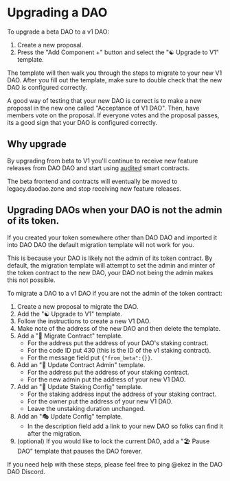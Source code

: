 # Upgrading a DAO

To upgrade a beta DAO to a v1 DAO:

1. Create a new proposal.
2. Press the "Add Component +" button and select the "☯️ Upgrade to V1"
   template.

The template will then walk you through the steps to migrate to your
new V1 DAO. After you fill out the template, make sure to double check
that the new DAO is configured correctly.

A good way of testing that your new DAO is correct is to make a
new proposal in the new one called "Acceptance of V1 DAO". Then,
have members vote on the proposal. If everyone votes and the proposal
passes, its a good sign that your DAO is configured correctly.

## Why upgrade

By upgrading from beta to V1 you'll continue to receive new feature
releases from DAO DAO and start using
[audited](https://github.com/DA0-DA0/dao-contracts/releases/tag/v1.0.0)
smart contracts.

The beta frontend and contracts will eventually be moved to
legacy.daodao.zone and stop receiving new feature releases.

## Upgrading DAOs when your DAO is not the admin of its token.

If you created your token somewhere other than DAO DAO and imported it
into DAO DAO the default migration template will not work for
you.

This is because your DAO is likely not the admin of its token
contract. By default, the migration template will attempt to set the
admin and minter of the token contract to the new DAO, your DAO not
being the admin makes this not possible.

To migrate a DAO to a v1 DAO if you are not the admin of the token
contract:

1. Create a new proposal to migrate the DAO.
2. Add the "☯️ Upgrade to V1" template.
3. Follow the instructions to create a new V1 DAO.
4. Make note of the address of the new DAO and then delete the
   template.
5. Add a "🐋 Migrate Contract" template.
   - For the address put the address of your DAO's staking contract.
   - For the code ID put 430 (this is the ID of the v1 staking contract).
   - For the message field put `{"from_beta":{}}`.
6. Add an "🍄 Update Contract Admin" template.
   - For the address put the address of your staking contract.
   - For the new admin put the address of your new V1 DAO.
7. Add an "🌳 Update Staking Config" template.
   - For the staking address input the address of your staking contract.
   - For the owner put the address of your new V1 DAO.
   - Leave the unstaking duration unchanged.
8. Add an "🎭 Update Config" template.
   - In the description field add a link to your new DAO so folks can
     find it after the migration.
9. (optional) If you would like to lock the current DAO, add a "🏖
   Pause DAO" template that pauses the DAO forever.

If you need help with these steps, please feel free to ping @ekez in
the DAO DAO Discord.  
